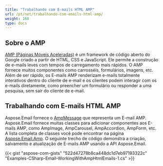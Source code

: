 ```yaml
---
title: "Trabalhando com E-mails HTML AMP"
url: /pt/net/trabalhando-com-emails-html-amp/
weight: 160
type: docs
---
```


## **Sobre o AMP**

[AMP (Páginas Móveis Aceleradas)](https://pt.wikipedia.org/wiki/P%C3%A1ginas_M%C3%B3veis_Aceleradas) é um framework de código aberto do Google criado a partir de HTML, CSS e JavaScript. Ele permite a construção de e-mails leves com tempos de carregamento mais rápidos. O AMP fornece muitos componentes como carrosséis, formulários, imagens, etc. Além de ser rápido, os E-mails AMP renderizam e-mails totalmente interativos dentro do cliente de e-mail e os clientes podem interagir com os e-mails diretamente, como preencher um formulário ou responder a uma pesquisa, sem sair do cliente de e-mail.

## **Trabalhando com E-mails HTML AMP**

Aspose.Email fornece o [AmpMessage](https://reference.aspose.com/email/net/aspose.email.amp/ampmessage/ampmessage/) que representa um E-mail AMP. Aspose.Email fornece muitas classes para adicionar componentes aos E-mails AMP, como AmpImage, AmpCarousel, AmpAccordion, AmpForm, etc. A lista completa de classes você pode encontrar na página [Aspose.Email.Amp](https://reference.aspose.com/email/net/aspose.email.amp/). 
O seguinte trecho de código demonstra a criação, salvamento e atualização de E-mails AMP usando a API Aspose.Email.

{{< gist "aspose-com-gists" "522d47278b8ca448dc1d7eb97193322c" "Examples-CSharp-Email-WorkingWithAmpHtmlEmails-1.cs" >}}